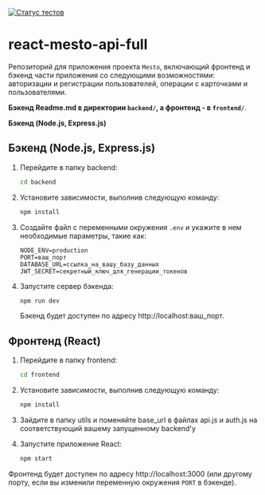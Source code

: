 [![Статус тестов](../../actions/workflows/tests.yml/badge.svg)](../../actions/workflows/tests.yml)

# react-mesto-api-full
Репозиторий для приложения проекта `Mesto`, включающий фронтенд и бэкенд части приложения со следующими возможностями: авторизации и регистрации пользователей, операции с карточками и пользователями.

**Бэкенд Readme.md в директории `backend/`, а фронтенд - в `frontend/`**. 

**Бэкенд (Node.js, Express.js)**

## Бэкенд (Node.js, Express.js)

1. Перейдите в папку backend:

    ```bash
    cd backend
    ```

2. Установите зависимости, выполнив следующую команду:

    ```bash
    npm install
    ```

3. Создайте файл с переменными окружения `.env` и укажите в нем необходимые параметры, такие как:

    ```plaintext
    NODE_ENV=production
    PORT=ваш_порт
    DATABASE_URL=ссылка_на_вашу_базу_данных
    JWT_SECRET=секретный_ключ_для_генерации_токенов
    ```

4. Запустите сервер бэкенда:

    ```bash
    npm run dev
    ```

   Бэкенд будет доступен по адресу http://localhost:ваш_порт.

## Фронтенд (React)

1. Перейдите в папку frontend:

    ```bash
    cd frontend
    ```

2. Установите зависимости, выполнив следующую команду:

    ```bash
    npm install
    ```
3.  Зайдите в папку utils и поменяйте base_url в файлах api.js и auth.js на соответствующий вашему запущенному backend'у  
4.  Запустите приложение React:

    ```bash
    npm start
    ```

   Фронтенд будет доступен по адресу http://localhost:3000 (или другому порту, если вы изменили переменную окружения `PORT` в бэкенде).
